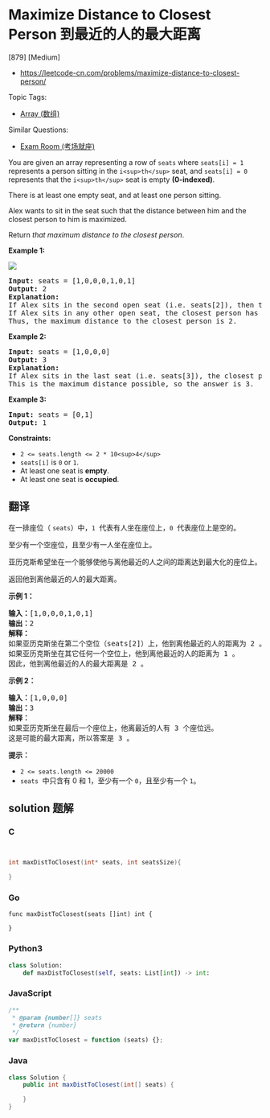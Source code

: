 # Maximize Distance to Closest Person 到最近的人的最大距离

[879] [Medium]

- https://leetcode-cn.com/problems/maximize-distance-to-closest-person/

Topic Tags:

- [Array (数组)](https://leetcode-cn.com/tag/array/)

Similar Questions:

- [Exam Room (考场就座)](https://leetcode-cn.com/problems/exam-room/)

You are given an array representing a row of `seats` where `seats[i] = 1` represents a person sitting in the `i<sup>th</sup>` seat, and `seats[i] = 0` represents that the `i<sup>th</sup>` seat is empty **(0-indexed)**.

There is at least one empty seat, and at least one person sitting.

Alex wants to sit in the seat such that the distance between him and the closest person to him is maximized.

Return _that maximum distance to the closest person_.

**Example 1:**

![](https://assets.leetcode.com/uploads/2020/09/10/distance.jpg)

<pre><strong>Input:</strong> seats = [1,0,0,0,1,0,1]
<strong>Output:</strong> 2
<strong>Explanation: </strong>
If Alex sits in the second open seat (i.e. seats[2]), then the closest person has distance 2.
If Alex sits in any other open seat, the closest person has distance 1.
Thus, the maximum distance to the closest person is 2.
</pre>

**Example 2:**

<pre><strong>Input:</strong> seats = [1,0,0,0]
<strong>Output:</strong> 3
<strong>Explanation: </strong>
If Alex sits in the last seat (i.e. seats[3]), the closest person is 3 seats away.
This is the maximum distance possible, so the answer is 3.
</pre>

**Example 3:**

<pre><strong>Input:</strong> seats = [0,1]
<strong>Output:</strong> 1
</pre>

**Constraints:**

- `2 <= seats.length <= 2 * 10<sup>4</sup>`
- `seats[i]` is `0` or `1`.
- At least one seat is **empty**.
- At least one seat is **occupied**.

## 翻译

在一排座位（ `seats`）中，`1`  代表有人坐在座位上，`0`  代表座位上是空的。

至少有一个空座位，且至少有一人坐在座位上。

亚历克斯希望坐在一个能够使他与离他最近的人之间的距离达到最大化的座位上。

返回他到离他最近的人的最大距离。

**示例 1：**

<pre><strong>输入：</strong>[1,0,0,0,1,0,1]
<strong>输出：</strong>2
<strong>解释：
</strong>如果亚历克斯坐在第二个空位（seats[2]）上，他到离他最近的人的距离为 2 。
如果亚历克斯坐在其它任何一个空位上，他到离他最近的人的距离为 1 。
因此，他到离他最近的人的最大距离是 2 。 
</pre>

**示例 2：**

<pre><strong>输入：</strong>[1,0,0,0]
<strong>输出：</strong>3
<strong>解释：</strong>
如果亚历克斯坐在最后一个座位上，他离最近的人有 3 个座位远。
这是可能的最大距离，所以答案是 3 。
</pre>

**提示：**

- `2 <= seats.length <= 20000`
- `seats`  中只含有 0 和 1，至少有一个 `0`，且至少有一个 `1`。

## solution 题解

### C

```c


int maxDistToClosest(int* seats, int seatsSize){

}
```

### Go

```golang
func maxDistToClosest(seats []int) int {

}
```

### Python3

```python
class Solution:
    def maxDistToClosest(self, seats: List[int]) -> int:
```

### JavaScript

```javascript
/**
 * @param {number[]} seats
 * @return {number}
 */
var maxDistToClosest = function (seats) {};
```

### Java

```java
class Solution {
    public int maxDistToClosest(int[] seats) {

    }
}
```
